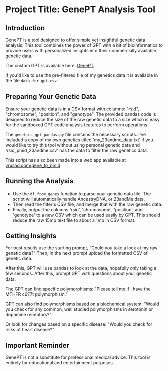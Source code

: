 # Project Title: GenePT Analysis Tool

## Introduction
GenePT is a tool designed to offer simple yet insightful genetic data analysis. This tool combines the power of GPT with a bit of bioinformatics to provide users with personalized insights into their commercially available genetic data.

The custom GPT is available here: [GenePT](https://chat.openai.com/g/g-UpAdVFI1R-genept)

If you'd like to use the pre-filtered file of my genetics data it is available in the file `data_for_gpt.csv`

## Preparing Your Genetic Data
Ensure your genetic data is in a CSV format with columns: "rsid", "chromosome", "position", and "genotype". The provided pandas code is designed to reduce the size of the raw genetic data to a size which is easy for the sandboxed GPT code analysis features to perform operations.

The `genetics_gpt_pandas.py` file contains the necessary scripts. I've included a copy of my own genetics titled 'my_23andme_data.txt' if you would like to try this tool without using personal genetic data and 'rsid_pmid_23andme.csv' has the data to filter the raw genetics data. 

This script has also been made into a web app available at [yrusad.com/gene_to_pmid](https://yrusad.com/gene_to_pmid)

## Running the Analysis

- Use the `df_from_genes` function to parse your genetic data file. The script will automatically handle AncestryDNA, or 23andMe data.
- Then read the filter's CSV file, and merge that with the raw genetic data.
- Finally, output the columns 'rsid', 'chromosome', 'position', and 'genotype' to a new CSV which can be used easily by GPT. This should reduce the raw 15mb text file to about a 1mb in CSV format. 

## Getting Insights
For best results use the starting prompt, "Could you take a look at my raw genetic data?" Then, in the next prompt upload the formatted CSV of genetic data.

After this, GPT will use pandas to look at the data, hopefully only taking a few seconds. After this, prompt GPT with questions about your genetic data.

The GPT can find specific polymorphisms: "Please tell me if I have the MTHFR c677t polymorphism."

GPT can also find polymorphisms based on a biochemical system: "Would you check for any common, well studied polymorphisms in serotonin or dopamine receptors?"

Or look for changes based on a specific disease: "Would you check for risks of heart disease?"

## Important Reminder
GenePT is not a substitute for professional medical advice. This tool is entirely for educational and entertainment purposes.
